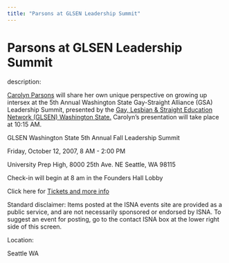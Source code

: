 ```yaml
---
title: "Parsons at GLSEN Leadership Summit"
---
```


# Parsons at GLSEN Leadership Summit

  
description:  
  


[Carolyn Parsons][1] will share her own unique perspective on growing up intersex at the 5th Annual Washington State Gay-Straight Alliance (GSA) Leadership Summit, presented by the [Gay, Lesbian & Straight Education Network (GLSEN) Washington State.][2] Carolyn&#8217;s presentation will take place at 10:15 AM.

  
  


GLSEN Washington State 5th Annual Fall Leadership Summit  
  
Friday, October 12, 2007, 8 AM - 2:00 PM  
  
University Prep High, 8000 25th Ave. NE Seattle, WA 98115  
  
Check-in will begin at 8 am in the Founders Hall Lobby

  
  


Click here for [Tickets and more info][3]

  
  


Standard disclaimer: Items posted at the ISNA events site are provided as a public service, and are not necessarily sponsored or endorsed by ISNA. To suggest an event for posting, go to the contact ISNA box at the lower right side of this screen.

  


  


  
Location:  
  
Seattle WA

 [1]: /about/parsons
 [2]: http://chapters.glsen.org/cgi-bin/iowa/washington/home.html
 [3]: http://www.brownpapertickets.com/event/20203